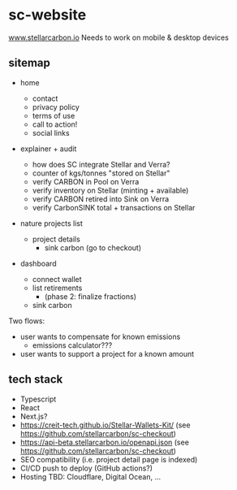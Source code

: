 # sc-website
www.stellarcarbon.io
Needs to work on mobile & desktop devices

## sitemap

- home
    - contact
    - privacy policy
    - terms of use
    - call to action!
    - social links

- explainer + audit
    - how does SC integrate Stellar and Verra?
    - counter of kgs/tonnes "stored on Stellar"
    - verify CARBON in Pool on Verra
    - verify inventory on Stellar (minting + available)
    - verify CARBON retired into Sink on Verra
    - verify CarbonSINK total + transactions on Stellar

- nature projects list
    - project details
        - sink carbon (go to checkout)

- dashboard
    - connect wallet
    - list retirements
        - (phase 2: finalize fractions)
    - sink carbon

Two flows:
- user wants to compensate for known emissions
    - emissions calculator???
- user wants to support a project for a known amount

## tech stack
- Typescript
- React
- Next.js?
- https://creit-tech.github.io/Stellar-Wallets-Kit/ (see https://github.com/stellarcarbon/sc-checkout)
- https://api-beta.stellarcarbon.io/openapi.json (see https://github.com/stellarcarbon/sc-checkout)
- SEO compatibility (i.e. project detail page is indexed)
- CI/CD push to deploy (GitHub actions?)
- Hosting TBD: Cloudflare, Digital Ocean, ...